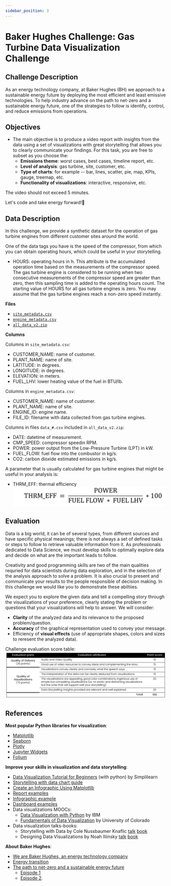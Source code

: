 ```yaml
---
sidebar_position: 3
---
```


# Baker Hughes Challenge: Gas Turbine Data Visualization Challenge

## Challenge Description
As an energy technology company, at Baker Hughes (BH) we approach to a sustainable energy future by deploying the most efficient and least emissive technologies. To help industry advance on the path to net-zero and a sustainable energy future, one of the strategies to follow is identify, control, and reduce emissions from operations.

## Objectives
- The main objective is to produce a video report with insights from the data using a set of visualizations with great storytelling that allows you to clearly communicate your findings. For this task, you are free to subset as you choose the:
    - **Emissions theme**: worst cases, best cases, timeline report, etc.
    - **Level of analysis**: gas turbine, site, customer, etc.
    - **Type of charts**: for example -- bar, lines, scatter, pie, map, KPIs, gauge, treemap, etc.
    - **Functionality of visualizations**: interactive, responsive, etc.

The video should not exceed 5 minutes.

Let's code and take energy forward!🙌

## Data Description
In this challenge, we provide a synthetic dataset for the operation of gas turbine engines from different customer sites around the world.

One of the data tags you have is the speed of the compressor, from which you can obtain operating hours, which could be useful in your storytelling.

- HOURS: operating hours in h. This attribute is the accumulated operation time based on the measurements of the compressor speed. The gas turbine engine is considered to be running when two consecutive measurements of the compressor speed are greater than zero, then this sampling time is added to the operating hours count. The starting value of HOURS for all gas turbine engines is zero. You may assume that the gas turbine engines reach a non-zero speed instantly.

**Files**
- [`site_metadata.csv`](./bakerhughes/site_metadata.csv)
- [`engine_metadata.csv`](./bakerhughes/engine_metadata.csv)
- [`all_data_v2.zip`](./bakerhughes/all_data_v2.zip)

**Columns**

Columns in `site_metadata.csv`:
- CUSTOMER_NAME: name of customer.
- PLANT_NAME: name of site.
- LATITUDE: in degrees.
- LONGITUDE: in degrees.
- ELEVATION: in meters.
- FUEL_LHV: lower heating value of the fuel in BTU/lb.

Columns in `engine_metadata.csv`:
- CUSTOMER_NAME: name of customer.
- PLANT_NAME: name of site.
- ENGINE_ID: engine name.
- FILE_ID: filename with data collected from gas turbine engines.

Columns in files `data_#.csv` included in `all_data_v2.zip`:
- DATE: datetime of measurement.
- CMP_SPEED: compressor speedin RPM.
- POWER: power output from the Low-Pressure Turbine (LPT) in kW.
- FUEL_FLOW: fuel flow into the combustor in kg/s.
- CO2: carbon dioxide estimated emissions in kg/s.

A parameter that is usually calculated for gas turbine engines that might be useful in your analysis is:
- THRM_EFF: thermal efficiency
![image](./bakerhughes/thrm_eff.png)

## Evaluation
Data is a big world, it can be of several types, from different sources and have specific physical meanings; there is not always a set of defined tasks or steps to follow to retrieve valuable information from it. As professionals dedicated to Data Science, we must develop skills to optimally explore data and decide on what are the important leads to follow.

Creativity and good programming skills are two of the main qualities requried for data scientists during data exploration, and in the selection of the analysis approach to solve a problem. It is also crucial to present and communicate your results to the people responsible of decision making. In this challenge we would like you to demonstrate these abiltiies.

We expect you to explore the given data and tell a compelling story through the visualizations of your preference, clearly stating the problem or questions that your visualizations will help to answer. We will consider:

- **Clarity** of the analyzed data and its relevance to the proposed problem/question.
- **Accuracy** of the graphical representation used to convey your message.
- Efficiency of **visual effects** (use of appropriate shapes, colors and sizes to reresent the analyzed data).

Challenge evaluation score table:
![image](./bakerhughes/bh_rubric1.png)

## References
**Most popular Python libraries for visualization**:
- [Matplotlib](https://matplotlib.org/)
- [Seaborn](https://seaborn.pydata.org/)
- [Plotly](https://plotly.com/python/)
- [Jupyter Widgets](https://ipywidgets.readthedocs.io/en/latest/)
- [Folium](https://python-visualization.github.io/folium/)

**Improve your skills in visualization and data storytelling**:
- [Data Visualization Tutorial for Beginners](https://www.youtube.com/watch?v=MiiANxRHSv4&feature=youtu.be) (with python) by Simplilearn
- [Storytelling with data chart guide](https://www.storytellingwithdata.com/chart-guide)
- [Create an Infographic Using Matplotlib](https://towardsdatascience.com/create-an-infographic-using-matplotlib-3fbb546c1628)
- [Report examples](https://es.venngage.com/blog/plantillas-informe-anual/%E2%80%8B)
- [Infographic example](https://www.raconteur.net/infographics/how-big-is-your-businesss-carbon-footprint/)
- [Dashboard examples](https://www.codewall.co.uk/best-dashboard-examples-for-inspiration/)
- Data visualizations MOOCs:
    - [Data Visualization with Python](https://es.coursera.org/learn/python-for-data-visualization) by IBM
    - [Fundamentals of Data Visualization](https://es.coursera.org/learn/fundamentals-of-data-visualization) by University of Colorado
- Data visualization talks-books:
    - Storytelling with Data by Cole Nussbaumer Knaflic [talk](https://www.storytellingwithdata.com/books) [book](https://www.storytellingwithdata.com/books)
    - Designing Data Visualizations by Noah Iliinsky [talk](https://www.youtube.com/watch?v=R-oiKt7bUU8&feature=youtu.be) [book](https://www.youtube.com/watch?v=R-oiKt7bUU8&feature=youtu.be)

**About Baker Hughes**:
- [We are Baker Hughes, an energy technology company](https://www.youtube.com/watch?v=pHE7BUnil6I)
- [Energy transition](https://www.bakerhughes.com/energy-transition)
- [The path to net-zero and a sustainable energy future](https://www.bakerhughes.com/sites/bakerhughes/files/2021-10/Baker%20Hughes%20-%20The%20path%20to%20net-zero%20and%20a%20sustainable%20energy%20future.pdf)
    - [Episode 1](https://www.youtube.com/watch?v=tB_mcOSEy_Y&feature=youtu.be)
    - [Episode 2](https://www.youtube.com/watch?v=VeX3Iafrlx8).